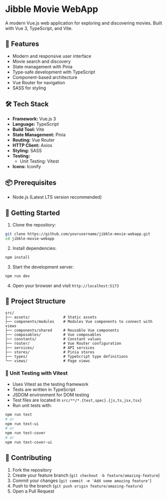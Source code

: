 # Jibble Movie WebApp

A modern Vue.js web application for exploring and discovering movies. Built with Vue 3, TypeScript, and Vite.

## 🚀 Features

- Modern and responsive user interface
- Movie search and discovery
- State management with Pinia
- Type-safe development with TypeScript
- Component-based architecture
- Vue Router for navigation
- SASS for styling

## 🛠️ Tech Stack

- **Framework:** Vue.js 3
- **Language:** TypeScript
- **Build Tool:** Vite
- **State Management:** Pinia
- **Routing:** Vue Router
- **HTTP Client:** Axios
- **Styling:** SASS
- **Testing:**
  - Unit Testing: Vitest
- **Icons:** Iconify

## 📦 Prerequisites

- Node.js (Latest LTS version recommended)

## 🚀 Getting Started

1. Clone the repository:
```bash
git clone https://github.com/yourusername/jibble-movie-webapp.git
cd jibble-movie-webapp
```

2. Install dependencies:
```bash
npm install
```

3. Start the development server:
```bash
npm run dev
```

4. Open your browser and visit `http://localhost:5173`

## 📁 Project Structure

```
src/
├── assets/               # Static assets
├── components/modules    # Modules Vue components to connect with views
├── components/shared     # Reusable Vue components
├── composables/          # Vue composables
├── constants/            # Constant values
├── router/               # Vue Router configuration
├── services/             # API services
├── stores/               # Pinia stores
├── types/                # TypeScript type definitions
└── views/                # Page views
```

### 🧪 Unit Testing with Vitest
- Uses Vitest as the testing framework
- Tests are written in TypeScript
- JSDOM environment for DOM testing
- Test files are located in `src/**/*.{test,spec}.{js,ts,jsx,tsx}`
- Run unit tests with:
```bash
npm run test
# or
npm run test-ui
# or
npm run test-cover
# or
npm run test-cover-ui
```

## 🤝 Contributing

1. Fork the repository
2. Create your feature branch (`git checkout -b feature/amazing-feature`)
3. Commit your changes (`git commit -m 'Add some amazing feature'`)
4. Push to the branch (`git push origin feature/amazing-feature`)
5. Open a Pull Request
